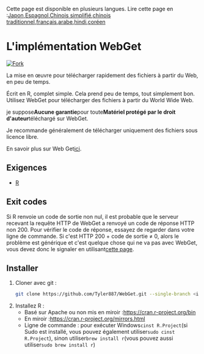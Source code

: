 <!-- # WebGet  [![GitHub forks](https://img.shields.io/github/forks/Tyler887/WebGet?label=Fork&style=social)](https://github.com/Tyler887/WebGet/fork)  The implementation to download files from the Web, in a short time.  Written in R, complete simple. It takes a short time, simply good. Use WebGet to retrieve files from the world wide web.    I assume **no warranty** for any **copyrighted material** downloaded on WebGet. I usally recommend downloading freely licensed files only. <br />https://github.com?Tyler887/WebGet/commit/main/ -->

Cette page est disponible en plusieurs langues.
Lire cette page en :[Japon](README.ja.md),[Espagnol](README.es.md),[Chinois simplifié](README.zh-CN.md),[chinois traditionnel](README.zh-TW.md),[français](README.fr.md),[arabe](README.ar.md),[hindi](README.hi.md),[coréen](README.ko.md)

# L'implémentation WebGet

[![Fork](https://img.shields.io/github/forks/Tyler887/WebGet?label=Fork&style=social)](https://github.com/Tyler887/WebGet/fork)

La mise en œuvre pour télécharger rapidement des fichiers à partir du Web, en peu de temps.

Écrit en R, complet simple. Cela prend peu de temps, tout simplement bon. Utilisez WebGet pour télécharger des fichiers à partir du World Wide Web.

je suppose**Aucune garantie**pour toute**Matériel protégé par le droit d'auteur**téléchargé sur WebGet.

Je recommande généralement de télécharger uniquement des fichiers sous licence libre.

En savoir plus sur Web Get[ici](https://github.com/Tyler887/WebGet/wiki/WebGet).

## Exigences

-   [R](https://r-project.org)

## Exit codes

Si R renvoie un code de sortie non nul, il est probable que le serveur recevant la requête HTTP de WebGet a renvoyé un code de réponse HTTP non 200. Pour vérifier le code de réponse, essayez de regarder dans votre ligne de commande. Si c'est HTTP 200 + code de sortie ≠ 0, alors le problème est générique et c'est quelque chose qui ne va pas avec WebGet, vous devez donc le signaler en utilisant[cette page](https://github.com/Tyler887/WebGet/issues/new?template=bug_report.md).

## Installer

1.  Cloner avec git :
    ```bash
    git clone https://github.com/Tyler887/WebGet.git --single-branch <input version here>
    ```
2.  Installez R :
    -   Basé sur Apache ou non mis en miroir :<https://cran.r-project.org/bin>
    -   En miroir :<https://cran.r-project.org/mirrors.html>
    -   Ligne de commande : pour exécuter Windows`cinst R.Project`(si Sudo est installé, vous pouvez également utiliser`sudo cinst R.Project`), sinon utiliser`brew install r`(vous pouvez aussi utiliser`sudo brew install r`)
